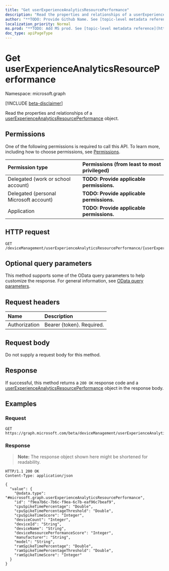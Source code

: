 ```yaml
---
title: "Get userExperienceAnalyticsResourcePerformance"
description: "Read the properties and relationships of a userExperienceAnalyticsResourcePerformance object."
author: "**TODO: Provide Github Name. See [topic-level metadata reference](https://msgo.azurewebsites.net/add/document/guidelines/metadata.html#topic-level-metadata)**"
localization_priority: Normal
ms.prod: "**TODO: Add MS prod. See [topic-level metadata reference](https://msgo.azurewebsites.net/add/document/guidelines/metadata.html#topic-level-metadata)**"
doc_type: apiPageType
---
```


# Get userExperienceAnalyticsResourcePerformance
Namespace: microsoft.graph

[!INCLUDE [beta-disclaimer](../../includes/beta-disclaimer.md)]

Read the properties and relationships of a [userExperienceAnalyticsResourcePerformance](../resources/userexperienceanalyticsresourceperformance.md) object.

## Permissions
One of the following permissions is required to call this API. To learn more, including how to choose permissions, see [Permissions](/graph/permissions-reference).

|Permission type|Permissions (from least to most privileged)|
|:---|:---|
|Delegated (work or school account)|**TODO: Provide applicable permissions.**|
|Delegated (personal Microsoft account)|**TODO: Provide applicable permissions.**|
|Application|**TODO: Provide applicable permissions.**|

## HTTP request

<!-- {
  "blockType": "ignored"
}
-->
``` http
GET /deviceManagement/userExperienceAnalyticsResourcePerformance/{userExperienceAnalyticsResourcePerformanceId}
```

## Optional query parameters
This method supports some of the OData query parameters to help customize the response. For general information, see [OData query parameters](/graph/query-parameters).

## Request headers
|Name|Description|
|:---|:---|
|Authorization|Bearer {token}. Required.|

## Request body
Do not supply a request body for this method.

## Response

If successful, this method returns a `200 OK` response code and a [userExperienceAnalyticsResourcePerformance](../resources/userexperienceanalyticsresourceperformance.md) object in the response body.

## Examples

### Request
<!-- {
  "blockType": "request",
  "name": "get_userexperienceanalyticsresourceperformance"
}
-->
``` http
GET https://graph.microsoft.com/beta/deviceManagement/userExperienceAnalyticsResourcePerformance/{userExperienceAnalyticsResourcePerformanceId}
```


### Response
>**Note:** The response object shown here might be shortened for readability.
<!-- {
  "blockType": "response",
  "truncated": true,
  "@odata.type": "microsoft.graph.userExperienceAnalyticsResourcePerformance"
}
-->
``` http
HTTP/1.1 200 OK
Content-Type: application/json

{
  "value": {
    "@odata.type": "#microsoft.graph.userExperienceAnalyticsResourcePerformance",
    "id": "f9ea7b6c-7b6c-f9ea-6c7b-eaf96c7beaf9",
    "cpuSpikeTimePercentage": "Double",
    "cpuSpikeTimePercentageThreshold": "Double",
    "cpuSpikeTimeScore": "Integer",
    "deviceCount": "Integer",
    "deviceId": "String",
    "deviceName": "String",
    "deviceResourcePerformanceScore": "Integer",
    "manufacturer": "String",
    "model": "String",
    "ramSpikeTimePercentage": "Double",
    "ramSpikeTimePercentageThreshold": "Double",
    "ramSpikeTimeScore": "Integer"
  }
}
```

